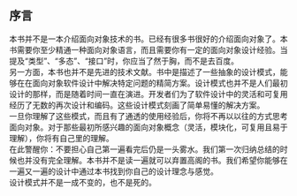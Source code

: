 ## 序言  
本书并不是一本介绍面向对象技术的书。已经有很多书很好的介绍面向对象了。本书需要你至少精通一种面向对象语言，而且需要你有一定的面向对象设计经验。当提及“类型”、“多态”、“接口”时，你应当了然于胸，而不是去百度。    
另一方面，本书也并不是先进的技术文献。书中是描述了一些抽象的设计模式，能够在在面向对象软件设计中解决特定问题的精简方案。设计模式也并不是人们最初设计的那样，而是随着时间一直在演进。开发者们为了软件设计中的灵活和可复用经历了无数的再次设计和编码。这些设计模式刻画了简单易懂的解决方案。  
一旦你理解了这些模式，而且有了通透的使用经验后，你将不再以以往的方式思考面向对象。对于那些最初所感兴趣的面向对象概念（灵活，模块化，可复用且易于理解），你将有自己里的理解。  
在此警醒你：不要担心自己第一遍看完后仍是一头雾水。我们第一次归纳总结的时候也并没有完全理解。本书并不是读一遍就可以弃置高阁的书。我们希望你能够在一遍又一遍的设计中通过本书找到你自己的设计理念与感觉。  
设计模式并不是一成不变的，也不是死的。